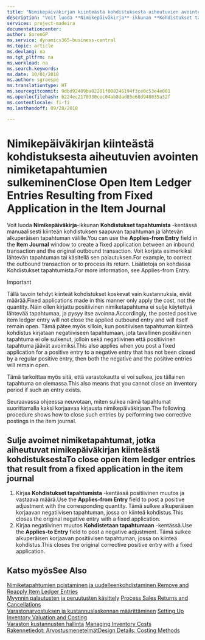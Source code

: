 ```yaml
---
title: "Nimikepäiväkirjan kiinteästä kohdistuksesta aiheutuvien avointen nimiketapahtumien sulkeminen | Microsoft Docs"
description: "Voit luoda **Nimikepäiväkirja**-ikkunan **Kohdistukset tapahtumista** -kentässä manuaalisesti kiinteän kohdistuksen saapuvan tapahtuman ja lähtevän alkuperäisen tapahtuman välille. Voit korjata esimerkiksi lähtevän tapahtuman tai käsitellä sen palautuksen."
services: project-madeira
documentationcenter: 
author: SorenGP
ms.service: dynamics365-business-central
ms.topic: article
ms.devlang: na
ms.tgt_pltfrm: na
ms.workload: na
ms.search.keywords: 
ms.date: 10/01/2018
ms.author: sgroespe
ms.translationtype: HT
ms.sourcegitcommit: 9dbd92409ba02281f008246194f3ce0c53e4e001
ms.openlocfilehash: b224ec2170330cec04ab8dad85e68d948035a32f
ms.contentlocale: fi-fi
ms.lasthandoff: 09/28/2018

---
```

# <a name="close-open-item-ledger-entries-resulting-from-fixed-application-in-the-item-journal"></a><span data-ttu-id="b8615-104">Nimikepäiväkirjan kiinteästä kohdistuksesta aiheutuvien avointen nimiketapahtumien sulkeminen</span><span class="sxs-lookup"><span data-stu-id="b8615-104">Close Open Item Ledger Entries Resulting from Fixed Application in the Item Journal</span></span>
<span data-ttu-id="b8615-105">Voit luoda **Nimikepäiväkirja**-ikkunan **Kohdistukset tapahtumista** -kentässä manuaalisesti kiinteän kohdistuksen saapuvan tapahtuman ja lähtevän alkuperäisen tapahtuman välille.</span><span class="sxs-lookup"><span data-stu-id="b8615-105">You can use the **Applies-from Entry** field in the **Item Journal** window to create a fixed application between an inbound transaction and the original outbound transaction.</span></span> <span data-ttu-id="b8615-106">Voit korjata esimerkiksi lähtevän tapahtuman tai käsitellä sen palautuksen.</span><span class="sxs-lookup"><span data-stu-id="b8615-106">For example, to correct the outbound transaction or to process its return.</span></span> <span data-ttu-id="b8615-107">Lisätietoja on kohdassa Kohdistukset tapahtumista.</span><span class="sxs-lookup"><span data-stu-id="b8615-107">For more information, see Applies-from Entry.</span></span>  

> [!IMPORTANT]  
>  <span data-ttu-id="b8615-108">Tällä tavoin tehdyt kiinteät kohdistukset koskevat vain kustannuksia, eivät määrää.</span><span class="sxs-lookup"><span data-stu-id="b8615-108">Fixed applications made in this manner only apply the cost, not the quantity.</span></span> <span data-ttu-id="b8615-109">Näin ollen kirjattu positiivinen nimiketapahtuma ei sulje käytettyä lähtevää tapahtumaa, ja pysyy itse avoinna.</span><span class="sxs-lookup"><span data-stu-id="b8615-109">Accordingly, the posted positive item ledger entry will not close the applied outbound entry and will itself remain open.</span></span> <span data-ttu-id="b8615-110">Tämä pätee myös silloin, kun positiivisen tapahtuman kiinteä kohdistus kirjataan negatiiviseen tapahtumaan, jota tavallinen positiivinen tapahtuma ei ole sulkenut, jolloin sekä negatiivinen että positiivinen tapahtuma jäävät avoimiksi.</span><span class="sxs-lookup"><span data-stu-id="b8615-110">This also applies when you post a fixed application for a positive entry to a negative entry that has not been closed by a regular positive entry, then both the negative and the positive entries will remain open.</span></span>  
>   
>  <span data-ttu-id="b8615-111">Tämä tarkoittaa myös sitä, että varastokautta ei voi sulkea, jos tällainen tapahtuma on olemassa.</span><span class="sxs-lookup"><span data-stu-id="b8615-111">This also means that you cannot close an inventory period if such an entry exists.</span></span>  

<span data-ttu-id="b8615-112">Seuraavassa ohjeessa neuvotaan, miten sulkea nämä tapahtumat suorittamalla kaksi korjaavaa kirjausta nimikepäiväkirjaan.</span><span class="sxs-lookup"><span data-stu-id="b8615-112">The following procedure shows how to close such entries by performing two corrective postings in the item journal.</span></span>  

## <a name="to-close-open-item-ledger-entries-that-result-from-a-fixed-application-in-the-item-journal"></a><span data-ttu-id="b8615-113">Sulje avoimet nimiketapahtumat, jotka aiheutuvat nimikepäiväkirjan kiinteästä kohdistuksesta</span><span class="sxs-lookup"><span data-stu-id="b8615-113">To close open item ledger entries that result from a fixed application in the item journal</span></span>  

1.  <span data-ttu-id="b8615-114">Kirjaa **Kohdistukset tapahtumista** -kentässä positiivinen muutos ja vastaava määrä.</span><span class="sxs-lookup"><span data-stu-id="b8615-114">Use the **Applies-from Entry** field to post a positive adjustment with the corresponding quantity.</span></span> <span data-ttu-id="b8615-115">Tämä sulkee alkuperäisen korjaavan negatiivisen tapahtuman, jossa on kiinteä kohdistus.</span><span class="sxs-lookup"><span data-stu-id="b8615-115">This closes the original negative entry with a fixed application.</span></span>  
2.  <span data-ttu-id="b8615-116">Kirjaa negatiivinen muutos **Kohdistetaan tapahtumaan** -kentässä.</span><span class="sxs-lookup"><span data-stu-id="b8615-116">Use the **Applies-to Entry** field to post a negative adjustment.</span></span> <span data-ttu-id="b8615-117">Tämä sulkee alkuperäisen korjaavan positiivisen tapahtuman, jossa on kiinteä kohdistus.</span><span class="sxs-lookup"><span data-stu-id="b8615-117">This closes the original corrective positive entry with a fixed application.</span></span>  

## <a name="see-also"></a><span data-ttu-id="b8615-118">Katso myös</span><span class="sxs-lookup"><span data-stu-id="b8615-118">See Also</span></span>  
[<span data-ttu-id="b8615-119"> Nimiketapahtumien poistaminen ja uudelleenkohdistaminen</span><span class="sxs-lookup"><span data-stu-id="b8615-119"> Remove and Reapply Item Ledger Entries</span></span>](finance-how-to-remove-and-reapply-item-entries.md)  
 <span data-ttu-id="b8615-120">[Myynnin palautusten ja peruutusten käsittely](sales-how-process-sales-returns-cancellations.md) </span><span class="sxs-lookup"><span data-stu-id="b8615-120">[Process Sales Returns and Cancellations](sales-how-process-sales-returns-cancellations.md) </span></span>  
 <span data-ttu-id="b8615-121">[Varastonarvostuksen ja kustannuslaskennan määrittäminen](finance-set-up-inventory-valuation-and-costing.md) </span><span class="sxs-lookup"><span data-stu-id="b8615-121">[Setting Up Inventory Valuation and Costing](finance-set-up-inventory-valuation-and-costing.md) </span></span>  
 <span data-ttu-id="b8615-122">[Varaston kustannusten hallinta](finance-manage-inventory-costs.md) </span><span class="sxs-lookup"><span data-stu-id="b8615-122">[Managing Inventory Costs](finance-manage-inventory-costs.md) </span></span>  
 [<span data-ttu-id="b8615-123">Rakennetiedot: Arvostusmenetelmät</span><span class="sxs-lookup"><span data-stu-id="b8615-123">Design Details: Costing Methods</span></span>](design-details-costing-methods.md)

